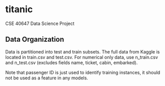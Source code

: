 # titanic
CSE 40647 Data Science Project

## Data Organization

Data is partitioned into test and train subsets.
The full data from Kaggle is located in train.csv and test.csv.
For numerical only data, use n_train.csv and n_test.csv (excludes fields name,
ticket, cabin, embarked).

Note that passenger ID is just used to identify training instances, it should
not be used as a feature in any models.
